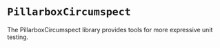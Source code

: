 # ``PillarboxCircumspect``

The PillarboxCircumspect library provides tools for more expressive unit testing.
